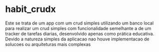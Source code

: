 # habit_crudx

Este se trata de um app com um crud simples utilizando um banco local para realizar um crud simples com funcionalidade semelhante a de um tracker de tarefas diarias, desenvolvido apenas como prática educativa. Devido a natureza simples da aplicacao nao houve implementacao de solucoes ou arquiteturas mais complexas
